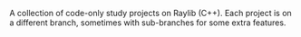 A collection of code-only study projects on Raylib (C++).
Each project is on a different branch, sometimes with sub-branches for some extra features.
